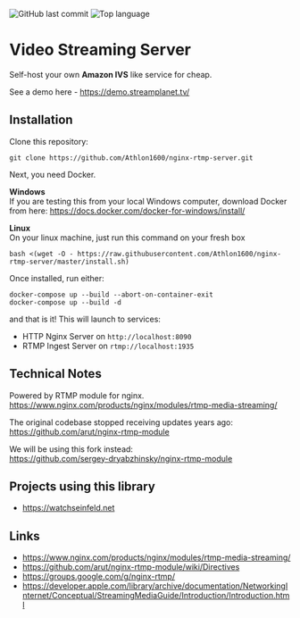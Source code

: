 ![GitHub last commit](https://img.shields.io/github/last-commit/athlon1600/nginx-rtmp-server)
![Top language](https://img.shields.io/github/languages/top/athlon1600/nginx-rtmp-server)

# Video Streaming Server

Self-host your own **Amazon IVS** like service for cheap.

See a demo here - https://demo.streamplanet.tv/

## Installation

Clone this repository:

```shell
git clone https://github.com/Athlon1600/nginx-rtmp-server.git
```

Next, you need Docker.

**Windows**  
If you are testing this from your local Windows computer, download Docker from here:
https://docs.docker.com/docker-for-windows/install/

**Linux**  
On your linux machine, just run this command on your fresh box

```shell
bash <(wget -O - https://raw.githubusercontent.com/Athlon1600/nginx-rtmp-server/master/install.sh)
```

Once installed, run either:

```shell
docker-compose up --build --abort-on-container-exit
docker-compose up --build -d
```

and that is it! This will launch to services:

- HTTP Nginx Server on `http://localhost:8090`
- RTMP Ingest Server on `rtmp://localhost:1935`

## Technical Notes

Powered by RTMP module for nginx.  
https://www.nginx.com/products/nginx/modules/rtmp-media-streaming/

The original codebase stopped receiving updates years ago:  
https://github.com/arut/nginx-rtmp-module

We will be using this fork instead:  
https://github.com/sergey-dryabzhinsky/nginx-rtmp-module

## Projects using this library

- https://watchseinfeld.net

## Links

- https://www.nginx.com/products/nginx/modules/rtmp-media-streaming/
- https://github.com/arut/nginx-rtmp-module/wiki/Directives
- https://groups.google.com/g/nginx-rtmp/
- https://developer.apple.com/library/archive/documentation/NetworkingInternet/Conceptual/StreamingMediaGuide/Introduction/Introduction.html
